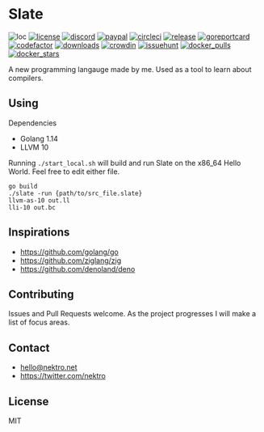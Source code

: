 # Slate

![loc](https://sloc.xyz/github/nektro/slate)
[![license](https://img.shields.io/github/license/nektro/slate.svg)](https://github.com/nektro/slate/blob/master/LICENSE)
[![discord](https://img.shields.io/discord/551971034593755159.svg?logo=discord)](https://discord.gg/P6Y4zQC)
[![paypal](https://img.shields.io/badge/donate-paypal-009cdf?logo=paypal)](https://paypal.me/nektro)
[![circleci](https://circleci.com/gh/nektro/slate.svg?style=svg)](https://circleci.com/gh/nektro/slate)
[![release](https://img.shields.io/github/v/release/nektro/slate)](https://github.com/nektro/slate/releases/latest)
[![goreportcard](https://goreportcard.com/badge/github.com/nektro/slate)](https://goreportcard.com/report/github.com/nektro/slate)
[![codefactor](https://www.codefactor.io/repository/github/nektro/slate/badge)](https://www.codefactor.io/repository/github/nektro/slate)
[![downloads](https://img.shields.io/github/downloads/nektro/slate/total.svg)](https://github.com/nektro/slate/releases)
[![crowdin](https://badges.crowdin.net/slate/localized.svg)](https://crowdin.com/project/slate)
[![issuehunt](https://img.shields.io/badge/issuehunt-slate-38d39f)](https://issuehunt.io/r/nektro/slate)
[![docker_pulls](https://img.shields.io/docker/pulls/nektro/slate)](https://hub.docker.com/r/nektro/slate)
[![docker_stars](https://img.shields.io/docker/stars/nektro/slate)](https://hub.docker.com/r/nektro/slate)

A new programming langauge made by me. Used as a tool to learn about compilers.

## Using

Dependencies
- Golang 1.14
- LLVM 10

Running `./start_local.sh` will build and run Slate on the x86_64 Hello World. Feel free to edit either file.
```
go build
./slate -run {path/to/src_file.slate}
llvm-as-10 out.ll
lli-10 out.bc
```

## Inspirations
- https://github.com/golang/go
- https://github.com/ziglang/zig
- https://github.com/denoland/deno

## Contributing
Issues and Pull Requests welcome. As the project progresses I will make a list of focus areas.

## Contact
- hello@nektro.net
- https://twitter.com/nektro

## License
MIT
